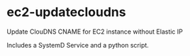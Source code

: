# ec2-updatecloudns
Update ClouDNS CNAME for EC2 instance without Elastic IP

Includes a SystemD Service and a python script.
